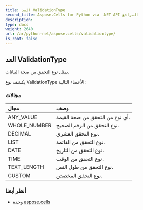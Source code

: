 ```yaml
---
title: العد ValidationType
second_title: Aspose.Cells for Python via .NET API المراجع
description:
type: docs
weight: 2640
url: /ar/python-net/aspose.cells/validationtype/
is_root: false
---
```

##  العد ValidationType
يمثل نوع التحقق من صحة البيانات.



يكشف نوع ValidationType الأعضاء التالية:

###  مجالات
| مجال| وصف|
| :- | :- |
| ANY_VALUE | أي نوع من التحقق من صحة القيمة.|
| WHOLE_NUMBER | نوع التحقق من الرقم الصحيح.|
| DECIMAL | نوع التحقق العشري.|
| LIST | نوع التحقق من القائمة.|
| DATE | نوع التحقق من التاريخ.|
| TIME | نوع التحقق من الوقت.|
| TEXT_LENGTH | نوع التحقق من طول النص.|
| CUSTOM | نوع التحقق المخصص.|



###  أنظر أيضا
* وحدة [aspose.cells](..)

